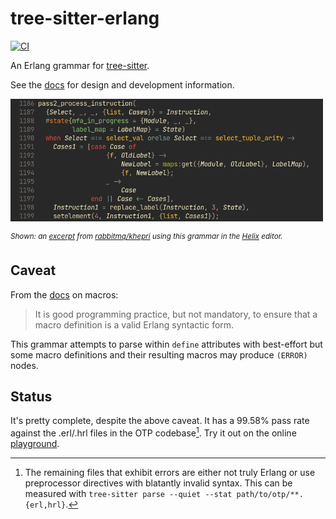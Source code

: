 # tree-sitter-erlang

[![CI](https://github.com/the-mikedavis/tree-sitter-erlang/actions/workflows/ci.yml/badge.svg)](https://github.com/the-mikedavis/tree-sitter-erlang/actions/workflows/ci.yml)

An Erlang grammar for [tree-sitter](https://github.com/tree-sitter/tree-sitter).

See the [docs](./docs/README.md) for design and development information.

<img src="./docs/example.png" width="500"/>

<sup>_Shown: an [excerpt](https://github.com/rabbitmq/khepri/blob/9fbf7ec827bbf38c81a5bc69a128eec4bde3cdf9/src/khepri_fun.erl#L1142-L1155) from [rabbitmq/khepri](https://github.com/rabbitmq/khepri) using this grammar in the [Helix](https://github.com/helix-editor/helix) editor._</sup>

## Caveat

From the
[docs](https://github.com/erlang/otp/blob/9e381125bbd93dfa2f17d4954b54aead749bf012/system/doc/reference_manual/macros.xml#L127-L128)
on macros:

> It is good programming practice, but not mandatory, to ensure
> that a macro definition is a valid Erlang syntactic form.

This grammar attempts to parse within `define` attributes with best-effort
but some macro definitions and their resulting macros may produce `(ERROR)`
nodes.

## Status

It's pretty complete, despite the above caveat. It has a 99.58% pass rate
against the .erl/.hrl files in the OTP codebase[^1]. Try it out on the online
[playground](https://the-mikedavis.github.io/tree-sitter-erlang/).

[^1]: The remaining files that exhibit errors are either not truly Erlang
      or use preprocessor directives with blatantly invalid syntax. This
      can be measured with
      `tree-sitter parse --quiet --stat path/to/otp/**.{erl,hrl}`.
